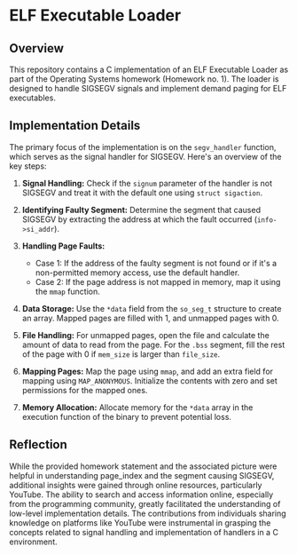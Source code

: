 # ELF Executable Loader

## Overview
This repository contains a C implementation of an ELF Executable Loader as part of the Operating Systems homework (Homework no. 1). The loader is designed to handle SIGSEGV signals and implement demand paging for ELF executables.

## Implementation Details
The primary focus of the implementation is on the `segv_handler` function, which serves as the signal handler for SIGSEGV. Here's an overview of the key steps:

1. **Signal Handling:** Check if the `signum` parameter of the handler is not SIGSEGV and treat it with the default one using `struct sigaction`.

2. **Identifying Faulty Segment:** Determine the segment that caused SIGSEGV by extracting the address at which the fault occurred (`info->si_addr`).

3. **Handling Page Faults:**
    - Case 1: If the address of the faulty segment is not found or if it's a non-permitted memory access, use the default handler.
    - Case 2: If the page address is not mapped in memory, map it using the `mmap` function.

4. **Data Storage:** Use the `*data` field from the `so_seg_t` structure to create an array. Mapped pages are filled with 1, and unmapped pages with 0.

5. **File Handling:** For unmapped pages, open the file and calculate the amount of data to read from the page. For the `.bss` segment, fill the rest of the page with 0 if `mem_size` is larger than `file_size`.

6. **Mapping Pages:** Map the page using `mmap`, and add an extra field for mapping using `MAP_ANONYMOUS`. Initialize the contents with zero and set permissions for the mapped ones.

7. **Memory Allocation:** Allocate memory for the `*data` array in the execution function of the binary to prevent potential loss.

## Reflection
While the provided homework statement and the associated picture were helpful in understanding page_index and the segment causing SIGSEGV, additional insights were gained through online resources, particularly YouTube. The ability to search and access information online, especially from the programming community, greatly facilitated the understanding of low-level implementation details. The contributions from individuals sharing knowledge on platforms like YouTube were instrumental in grasping the concepts related to signal handling and implementation of handlers in a C environment.
